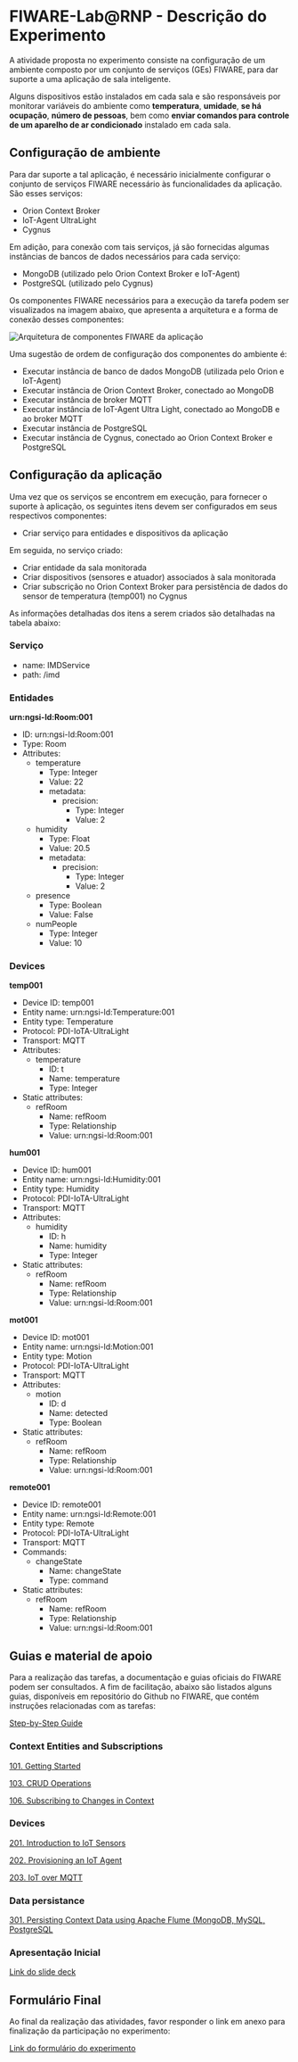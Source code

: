 # FIWARE-Lab@RNP - Descrição do Experimento

A atividade proposta no experimento consiste na configuração de um ambiente composto por um conjunto de serviços (GEs) FIWARE, para dar suporte a uma aplicação de sala inteligente.

Alguns dispositivos estão instalados em cada sala e são responsáveis por monitorar variáveis do ambiente como **temperatura**, **umidade**, **se há ocupação**, **número de pessoas**,  bem como **enviar comandos para controle de um aparelho de ar condicionado** instalado em cada sala.

## Configuração de ambiente

Para dar suporte a tal aplicação, é necessário inicialmente configurar o conjunto de serviços FIWARE necessário às funcionalidades da aplicação. São esses serviços:

- Orion Context Broker
- IoT-Agent UltraLight    
- Cygnus

Em adição, para conexão com tais serviços, já são fornecidas algumas instâncias de bancos de dados necessários para cada serviço:

- MongoDB (utilizado pelo Orion Context Broker e IoT-Agent)    
- PostgreSQL (utilizado pelo Cygnus)
    
Os componentes FIWARE necessários para a execução da tarefa podem ser visualizados na imagem abaixo, que apresenta a arquitetura e a forma de conexão desses componentes:

![Arquitetura de componentes FIWARE da aplicação](/images/application-fiware-architecture.png)

Uma sugestão de ordem de configuração dos componentes do ambiente é:

- Executar instância de banco de dados MongoDB (utilizada pelo Orion e IoT-Agent)
- Executar instância de Orion Context Broker, conectado ao MongoDB
- Executar instância de broker MQTT
- Executar instância de IoT-Agent Ultra Light, conectado ao MongoDB e ao broker MQTT
- Executar instância de PostgreSQL
- Executar instância de Cygnus, conectado ao Orion Context Broker e PostgreSQL


## Configuração da aplicação
  
Uma vez que os serviços se encontrem em execução, para fornecer o suporte à aplicação, os seguintes itens devem ser configurados em seus respectivos componentes:

- Criar serviço para entidades e dispositivos da aplicação

Em seguida, no serviço criado:

- Criar entidade da sala monitorada 
- Criar dispositivos (sensores e atuador) associados à sala monitorada
- Criar subscrição no Orion Context Broker para persistência de dados do sensor de temperatura (temp001) no Cygnus

As informações detalhadas dos itens a serem criados são detalhadas na tabela abaixo:

### Serviço

- name: IMDService
- path: /imd

### Entidades

**urn:ngsi-ld:Room:001**
- ID: urn:ngsi-ld:Room:001
- Type: Room
- Attributes:
	- temperature
	    - Type: Integer
		- Value: 22
		- metadata:
			- precision:
				- Type: Integer
				- Value: 2
	- humidity
		- Type: Float
		- Value: 20.5
		- metadata:
			- precision:
				- Type: Integer
				- Value: 2
	- presence
		- Type: Boolean
		- Value: False
	- numPeople
		- Type: Integer
		- Value: 10

### Devices

**temp001**
- Device ID: temp001
- Entity name: urn:ngsi-ld:Temperature:001
- Entity type: Temperature
- Protocol: PDI-IoTA-UltraLight
- Transport: MQTT
- Attributes:
	- temperature
		- ID: t
		- Name: temperature
		- Type: Integer
- Static attributes:
	- refRoom
		- Name: refRoom
		- Type: Relationship
		- Value: urn:ngsi-ld:Room:001

**hum001**
- Device ID: hum001
- Entity name: urn:ngsi-ld:Humidity:001
- Entity type: Humidity
- Protocol: PDI-IoTA-UltraLight
- Transport: MQTT
- Attributes:
	- humidity
		- ID: h
		- Name: humidity
		- Type: Integer
- Static attributes:
	- refRoom
		- Name: refRoom
		- Type: Relationship
		- Value: urn:ngsi-ld:Room:001

**mot001**
- Device ID: mot001
- Entity name: urn:ngsi-ld:Motion:001
- Entity type: Motion
- Protocol: PDI-IoTA-UltraLight
- Transport: MQTT
- Attributes:
	- motion
		- ID: d
		- Name: detected
		- Type: Boolean
- Static attributes:
	- refRoom
		- Name: refRoom
		- Type: Relationship
		- Value: urn:ngsi-ld:Room:001

**remote001**
- Device ID: remote001
- Entity name: urn:ngsi-ld:Remote:001
- Entity type: Remote
- Protocol: PDI-IoTA-UltraLight
- Transport: MQTT
- Commands:
	- changeState
		- Name: changeState
		- Type: command
- Static attributes:
	- refRoom
		- Name: refRoom
		- Type: Relationship
		- Value: urn:ngsi-ld:Room:001

## Guias e material de apoio

Para a realização das tarefas, a documentação e guias oficiais do FIWARE podem ser consultados. A fim de facilitação, abaixo são listados alguns guias, disponíveis em repositório do Github no FIWARE, que contém instruções relacionadas com as tarefas:

[Step-by-Step Guide](https://github.com/FIWARE/tutorials.Step-by-Step)

### Context Entities and Subscriptions

[101. Getting Started](https://github.com/FIWARE/tutorials.Getting-Started)

[103. CRUD Operations](https://github.com/FIWARE/tutorials.CRUD-Operations)

[106. Subscribing to Changes in Context](https://github.com/FIWARE/tutorials.Subscriptions)

### Devices

[201. Introduction to IoT Sensors](https://github.com/FIWARE/tutorials.IoT-Sensors)

[202. Provisioning an IoT Agent](https://github.com/FIWARE/tutorials.IoT-Agent)

[203. IoT over MQTT](https://github.com/FIWARE/tutorials.IoT-over-MQTT)

### Data persistance

[301. Persisting Context Data using Apache Flume (MongoDB, MySQL, PostgreSQL](https://github.com/FIWARE/tutorials.Historic-Context-Flume)

### Apresentação Inicial

[Link do slide deck](https://docs.google.com/presentation/d/1z12i_1Q1VeE6ArRoQKHPEwerTHa4n-zATfCSSQd_pU4/edit?usp=sharing)

## Formulário Final

Ao final da realização das atividades, favor responder o link em anexo para finalização da participação no experimento:

[Link do formulário do experimento](https://forms.gle/Ue8zNDk7XPC98Gxu9)

